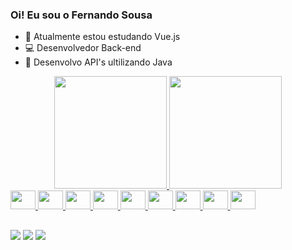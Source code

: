### Oi! Eu sou o Fernando Sousa
<link rel="stylesheet" href="https://cdn.jsdelivr.net/gh/devicons/devicon@v2.15.1/devicon.min.css">

- 👾 Atualmente estou estudando Vue.js
- 💻 Desenvolvedor Back-end
- 🤖 Desenvolvo API's ultilizando Java
<div align="center">
  <a href="https://github.com/fernanddo-s">
  <img height="180em" src="https://github-readme-stats.vercel.app/api?username=fernanddo-s&show_icons=true&theme=dark&include_all_commits=true&count_private=true"/>
  <img height="180em" src="https://github-readme-stats.vercel.app/api/top-langs/?username=fernanddo-s&layout=compact&langs_count=7&theme=dark"/>
</div>
  
<div>
  <img height="30" width="40" src="https://cdn.jsdelivr.net/gh/devicons/devicon/icons/java/java-original.svg" />
  <img height="30" width="40" src="https://cdn.jsdelivr.net/gh/devicons/devicon/icons/spring/spring-original-wordmark.svg" />
  <img height="30" width="40" src="https://cdn.jsdelivr.net/gh/devicons/devicon/icons/postgresql/postgresql-original.svg" />
  <img height="30" width="40" src="https://cdn.jsdelivr.net/gh/devicons/devicon/icons/javascript/javascript-original.svg" />
  <img height="30" width="40" src="https://cdn.jsdelivr.net/gh/devicons/devicon/icons/html5/html5-original.svg" />
  <img height="30" width="40" src="https://cdn.jsdelivr.net/gh/devicons/devicon/icons/css3/css3-original.svg" />
  <img height="30" width="40" src="https://cdn.jsdelivr.net/gh/devicons/devicon/icons/vuejs/vuejs-original.svg" />    
  <img height="30" width="40" src="https://cdn.jsdelivr.net/gh/devicons/devicon/icons/docker/docker-original.svg" />    
  <img height="30" width="40" src="https://cdn.jsdelivr.net/gh/devicons/devicon/icons/python/python-original.svg" />    
          
</div>

##
<div>
  <a href="https://www.instagram.com/fernanddo_s/" target="_blank"><img src="https://img.shields.io/badge/-Instagram-%23E4405F?style=for-the-badge&logo=instagram&logoColor=white" target="_blank"></a> 
  <a href = "mailto:fernanddo.osousa@gmail.com"><img src="https://img.shields.io/badge/-Gmail-%23333?style=for-the-badge&logo=gmail&logoColor=white" target="_blank"></a>
  <a href="https://www.linkedin.com/in/fernanddo-s" target="_blank"><img src="https://img.shields.io/badge/-LinkedIn-%230077B5?style=for-the-badge&logo=linkedin&logoColor=white" target="_blank"></a>
</div>
  
  
